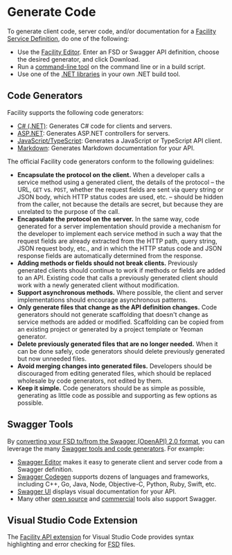 # Generate Code

To generate client code, server code, and/or documentation for a [Facility Service Definition](/define/fsd), do one of the following:

* Use the [Facility Editor](/editor). Enter an FSD or Swagger API definition, choose the desired generator, and click Download.
* Run a [command-line tool](/generate/tools) on the command line or in a build script.
* Use one of the [.NET libraries](https://github.com/FacilityApi) in your own .NET build tool.

## Code Generators

Facility supports the following code generators:

* [C# (.NET)](/generate/csharp): Generates C# code for clients and servers.
* [ASP.NET](/generate/aspnet): Generates ASP.NET controllers for servers.
* [JavaScript/TypeScript](/generate/javascript): Generates a JavaScript or TypeScript API client.
* [Markdown](/generate/markdown): Generates Markdown documentation for your API.

The official Facility code generators conform to the following guidelines:

* **Encapsulate the protocol on the client.** When a developer calls a service method using a generated client, the details of the protocol – the URL, `GET` vs. `POST`, whether the request fields are sent via query string or JSON body, which HTTP status codes are used, etc. – should be hidden from the caller, not because the details are secret, but because they are unrelated to the purpose of the call.
* **Encapsulate the protocol on the server.** In the same way, code generated for a server implementation should provide a mechanism for the developer to implement each service method in such a way that the request fields are already extracted from the HTTP path, query string, JSON request body, etc., and in which the HTTP status code and JSON response fields are automatically determined from the response.
* **Adding methods or fields should not break clients.** Previously generated clients should continue to work if methods or fields are added to an API. Existing code that calls a previously generated client should work with a newly generated client without modification.
* **Support asynchronous methods.** Where possible, the client and server implementations should encourage asynchronous patterns.
* **Only generate files that change as the API definition changes.** Code generators should not generate scaffolding that doesn't change as service methods are added or modified. Scaffolding can be copied from an existing project or generated by a project template or Yeoman generator.
* **Delete previously generated files that are no longer needed.** When it can be done safely, code generators should delete previously generated but now unneeded files.
* **Avoid merging changes into generated files.** Developers should be discouraged from editing generated files, which should be replaced wholesale by code generators, not edited by them.
* **Keep it simple.** Code generators should be as simple as possible, generating as little code as possible and supporting as few options as possible.

## Swagger Tools

By [converting your FSD to/from the Swagger (OpenAPI) 2.0 format](/define/swagger), you can leverage the many [Swagger tools and code generators](https://swagger.io/tools/). For example:

* [Swagger Editor](https://swagger.io/swagger-editor/) makes it easy to generate client and server code from a Swagger definition.
* [Swagger Codegen](https://swagger.io/swagger-codegen/) supports dozens of languages and frameworks, including C++, Go, Java, Node, Objective-C, Python, Ruby, Swift, etc.
* [Swagger UI](https://swagger.io/swagger-ui/) displays visual documentation for your API.
* Many other [open source](https://swagger.io/open-source-integrations/) and [commercial](https://swagger.io/commercial-tools/) tools also support Swagger.

## Visual Studio Code Extension

The [Facility API extension](https://marketplace.visualstudio.com/items?itemName=davedunkin.facility-vscode) for Visual Studio Code provides syntax highlighting and error checking for [FSD](/define/fsd) files.
